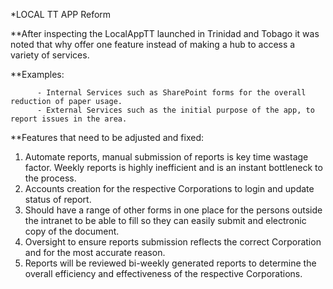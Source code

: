 *LOCAL TT APP Reform

**After inspecting the LocalAppTT launched in Trinidad and Tobago it was noted that why offer one feature instead of making a hub to access a variety of services.

**Examples:

          - Internal Services such as SharePoint forms for the overall reduction of paper usage.
          - External Services such as the initial purpose of the app, to report issues in the area.



**Features that need to be adjusted and fixed:
1. Automate reports, manual submission of reports is key time wastage factor. Weekly reports is highly inefficient and is an instant bottleneck to the process.
2. Accounts creation for the respective Corporations to login and update status of report.
3. Should have a range of other forms in one place for the persons outside the intranet to be able to fill so they can easily submit and electronic copy of the document.
4. Oversight to ensure reports submission reflects the correct Corporation and for the most accurate reason.
5. Reports will be reviewed bi-weekly generated reports to determine the overall efficiency and effectiveness of the respective Corporations.
